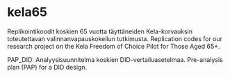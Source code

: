 # kela65

Replikointikoodit koskien 65 vuotta täyttäneiden Kela-korvauksin toteutettavan valinnanvapauskokeilun tutkimusta.
Replication codes for our research project on the Kela Freedom of Choice Pilot for Those Aged 65+.

PAP_DID: Analyysisuunnitelma koskien DID-vertailuasetelmaa. Pre-analysis plan (PAP) for a DID design. 
